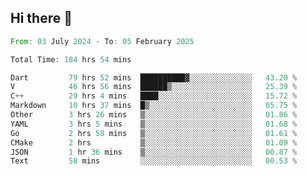 ## Hi there 👋

<!--START_SECTION:waka-->

```rust
From: 03 July 2024 - To: 05 February 2025

Total Time: 184 hrs 54 mins

Dart         79 hrs 52 mins  ██████████▓░░░░░░░░░░░░░░   43.20 %
V            46 hrs 56 mins  ██████▒░░░░░░░░░░░░░░░░░░   25.39 %
C++          29 hrs 4 mins   ████░░░░░░░░░░░░░░░░░░░░░   15.72 %
Markdown     10 hrs 37 mins  █▒░░░░░░░░░░░░░░░░░░░░░░░   05.75 %
Other        3 hrs 26 mins   ▒░░░░░░░░░░░░░░░░░░░░░░░░   01.86 %
YAML         3 hrs 5 mins    ▒░░░░░░░░░░░░░░░░░░░░░░░░   01.68 %
Go           2 hrs 58 mins   ▒░░░░░░░░░░░░░░░░░░░░░░░░   01.61 %
CMake        2 hrs           ▒░░░░░░░░░░░░░░░░░░░░░░░░   01.09 %
JSON         1 hr 36 mins    ▒░░░░░░░░░░░░░░░░░░░░░░░░   00.87 %
Text         58 mins         ░░░░░░░░░░░░░░░░░░░░░░░░░   00.53 %
```

<!--END_SECTION:waka-->

<!--
**mathiskakal/mathiskakal** is a ✨ _special_ ✨ repository because its `README.md` (this file) appears on your GitHub profile.

Here are some ideas to get you started:

- 🔭 I’m currently working on ...
- 🌱 I’m currently learning ...
- 👯 I’m looking to collaborate on ...
- 🤔 I’m looking for help with ...
- 💬 Ask me about ...
- 📫 How to reach me: ...
- 😄 Pronouns: ...
- ⚡ Fun fact: ...
-->
